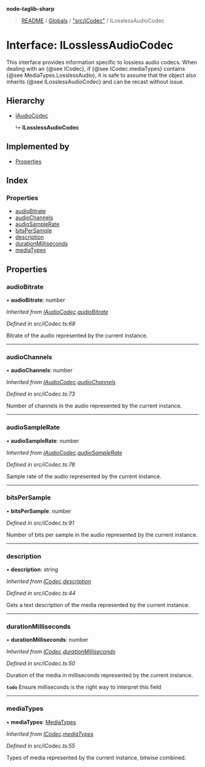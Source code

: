 **node-taglib-sharp**

> [README](../README.md) / [Globals](../globals.md) / ["src/iCodec"](../modules/_src_icodec_.md) / ILosslessAudioCodec

# Interface: ILosslessAudioCodec

This interface provides information specific to lossless audio codecs.
When dealing with an {@see ICodec}, if {@see ICodec.mediaTypes} contains
{@see MediaTypes.LosslessAudio}, it is safe to assume that the object also inherits
{@see ILosslessAudioCodec} and can be recast without issue.

## Hierarchy

* [IAudioCodec](_src_icodec_.iaudiocodec.md)

  ↳ **ILosslessAudioCodec**

## Implemented by

* [Properties](../classes/_src_properties_.properties.md)

## Index

### Properties

* [audioBitrate](_src_icodec_.ilosslessaudiocodec.md#audiobitrate)
* [audioChannels](_src_icodec_.ilosslessaudiocodec.md#audiochannels)
* [audioSampleRate](_src_icodec_.ilosslessaudiocodec.md#audiosamplerate)
* [bitsPerSample](_src_icodec_.ilosslessaudiocodec.md#bitspersample)
* [description](_src_icodec_.ilosslessaudiocodec.md#description)
* [durationMilliseconds](_src_icodec_.ilosslessaudiocodec.md#durationmilliseconds)
* [mediaTypes](_src_icodec_.ilosslessaudiocodec.md#mediatypes)

## Properties

### audioBitrate

•  **audioBitrate**: number

*Inherited from [IAudioCodec](_src_icodec_.iaudiocodec.md).[audioBitrate](_src_icodec_.iaudiocodec.md#audiobitrate)*

*Defined in src/iCodec.ts:68*

Bitrate of the audio represented by the current instance.

___

### audioChannels

•  **audioChannels**: number

*Inherited from [IAudioCodec](_src_icodec_.iaudiocodec.md).[audioChannels](_src_icodec_.iaudiocodec.md#audiochannels)*

*Defined in src/iCodec.ts:73*

Number of channels in the audio represented by the current instance.

___

### audioSampleRate

•  **audioSampleRate**: number

*Inherited from [IAudioCodec](_src_icodec_.iaudiocodec.md).[audioSampleRate](_src_icodec_.iaudiocodec.md#audiosamplerate)*

*Defined in src/iCodec.ts:78*

Sample rate of the audio represented by the current instance.

___

### bitsPerSample

•  **bitsPerSample**: number

*Defined in src/iCodec.ts:91*

Number of bits per sample in the audio represented by the current instance.

___

### description

•  **description**: string

*Inherited from [ICodec](_src_icodec_.icodec.md).[description](_src_icodec_.icodec.md#description)*

*Defined in src/iCodec.ts:44*

Gets a text description of the media represented by the current instance.

___

### durationMilliseconds

•  **durationMilliseconds**: number

*Inherited from [ICodec](_src_icodec_.icodec.md).[durationMilliseconds](_src_icodec_.icodec.md#durationmilliseconds)*

*Defined in src/iCodec.ts:50*

Duration of the media in milliseconds represented by the current instance.

**`todo`** Ensure milliseconds is the right way to interpret this field

___

### mediaTypes

•  **mediaTypes**: [MediaTypes](../enums/_src_icodec_.mediatypes.md)

*Inherited from [ICodec](_src_icodec_.icodec.md).[mediaTypes](_src_icodec_.icodec.md#mediatypes)*

*Defined in src/iCodec.ts:55*

Types of media represented by the current instance, bitwise combined.
